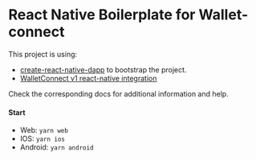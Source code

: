# React Native Boilerplate for Wallet-connect

This project is using:

- [create-react-native-dapp](cawfree/create-react-native-dapp) to bootstrap the project.
- [WalletConnect v1 react-native integration](https://docs.walletconnect.com/1.0/quick-start/dapps/react-native)

Check the corresponding docs for additional information and help.

#### Start

- Web: `yarn web`
- IOS: `yarn ios`
- Android: `yarn android`
